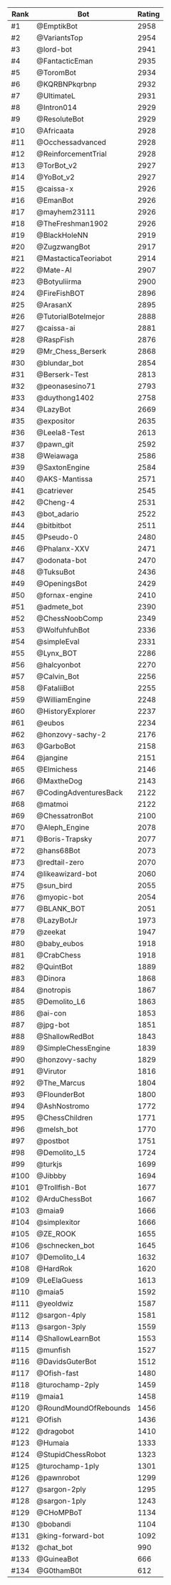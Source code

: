 Rank|Bot|Rating
---|---|---
#1|@EmptikBot|2958
#2|@VariantsTop|2954
#3|@lord-bot|2941
#4|@FantacticEman|2935
#5|@ToromBot|2934
#6|@KQRBNPkqrbnp|2932
#7|@UltimateL|2931
#8|@Intron014|2929
#9|@ResoluteBot|2929
#10|@Africaata|2928
#11|@Occhessadvanced|2928
#12|@ReinforcementTrial|2928
#13|@TorBot_v2|2927
#14|@YoBot_v2|2927
#15|@caissa-x|2926
#16|@EmanBot|2926
#17|@mayhem23111|2926
#18|@TheFreshman1902|2926
#19|@BlackHoleNN|2919
#20|@ZugzwangBot|2917
#21|@MastacticaTeoriabot|2914
#22|@Mate-AI|2907
#23|@Botyuliirma|2900
#24|@FireFishBOT|2896
#25|@ArasanX|2895
#26|@TutorialBotelmejor|2888
#27|@caissa-ai|2881
#28|@RaspFish|2876
#29|@Mr_Chess_Berserk|2868
#30|@blundar_bot|2854
#31|@Berserk-Test|2813
#32|@peonasesino71|2793
#33|@duythong1402|2758
#34|@LazyBot|2669
#35|@expositor|2635
#36|@Leela8-Test|2613
#37|@pawn_git|2592
#38|@Weiawaga|2586
#39|@SaxtonEngine|2584
#40|@AKS-Mantissa|2571
#41|@catriever|2545
#42|@Cheng-4|2531
#43|@bot_adario|2522
#44|@bitbitbot|2511
#45|@Pseudo-0|2480
#46|@Phalanx-XXV|2471
#47|@odonata-bot|2470
#48|@TuksuBot|2436
#49|@OpeningsBot|2429
#50|@fornax-engine|2410
#51|@admete_bot|2390
#52|@ChessNoobComp|2349
#53|@WolfuhfuhBot|2336
#54|@simpleEval|2331
#55|@Lynx_BOT|2286
#56|@halcyonbot|2270
#57|@Calvin_Bot|2256
#58|@FataliiBot|2255
#59|@WilliamEngine|2248
#60|@HistoryExplorer|2237
#61|@eubos|2234
#62|@honzovy-sachy-2|2176
#63|@GarboBot|2158
#64|@jangine|2151
#65|@Elmichess|2146
#66|@MaxtheDog|2143
#67|@CodingAdventuresBack|2122
#68|@matmoi|2122
#69|@ChessatronBot|2100
#70|@Aleph_Engine|2078
#71|@Boris-Trapsky|2077
#72|@hans68Bot|2073
#73|@redtail-zero|2070
#74|@likeawizard-bot|2060
#75|@sun_bird|2055
#76|@myopic-bot|2054
#77|@BLANK_BOT|2051
#78|@LazyBotJr|1973
#79|@zeekat|1947
#80|@baby_eubos|1918
#81|@CrabChess|1918
#82|@QuintBot|1889
#83|@Dinora|1868
#84|@notropis|1867
#85|@Demolito_L6|1863
#86|@ai-con|1853
#87|@jpg-bot|1851
#88|@ShallowRedBot|1843
#89|@SimpleChessEngine|1839
#90|@honzovy-sachy|1829
#91|@Virutor|1816
#92|@The_Marcus|1804
#93|@FlounderBot|1800
#94|@AshNostromo|1772
#95|@ChessChildren|1771
#96|@melsh_bot|1770
#97|@postbot|1751
#98|@Demolito_L5|1724
#99|@turkjs|1699
#100|@Jibbby|1694
#101|@Trollfish-Bot|1677
#102|@ArduChessBot|1667
#103|@maia9|1666
#104|@simplexitor|1666
#105|@ZE_ROOK|1655
#106|@schnecken_bot|1645
#107|@Demolito_L4|1632
#108|@HardRok|1620
#109|@LeElaGuess|1613
#110|@maia5|1592
#111|@yeoldwiz|1587
#112|@sargon-4ply|1581
#113|@sargon-3ply|1559
#114|@ShallowLearnBot|1553
#115|@munfish|1527
#116|@DavidsGuterBot|1512
#117|@Ofish-fast|1480
#118|@turochamp-2ply|1459
#119|@maia1|1458
#120|@RoundMoundOfRebounds|1456
#121|@Ofish|1436
#122|@dragobot|1410
#123|@Humaia|1333
#124|@StupidChessRobot|1323
#125|@turochamp-1ply|1301
#126|@pawnrobot|1299
#127|@sargon-2ply|1295
#128|@sargon-1ply|1243
#129|@CHoMPBoT|1134
#130|@bobandi|1104
#131|@king-forward-bot|1092
#132|@chat_bot|990
#133|@GuineaBot|666
#134|@G0thamB0t|612
